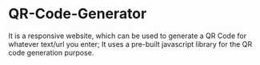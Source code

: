 # QR-Code-Generator
It is a responsive website, which can be used to generate a QR Code for whatever text/url you enter; It uses a pre-built javascript library for the QR code generation purpose.

